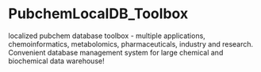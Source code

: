 PubchemLocalDB_Toolbox
======================

localized pubchem database toolbox - multiple applications, chemoinformatics, metabolomics, pharmaceuticals, industry and research. Convenient database management system for large chemical and biochemical data warehouse!
